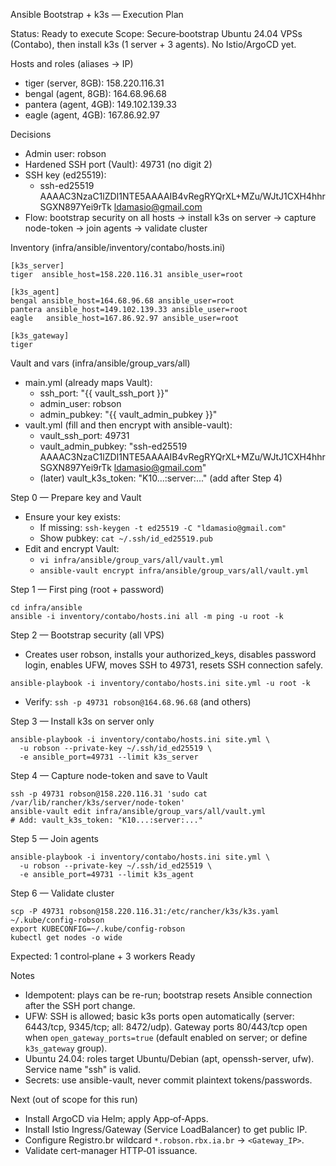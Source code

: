 Ansible Bootstrap + k3s — Execution Plan

Status: Ready to execute
Scope: Secure‑bootstrap Ubuntu 24.04 VPSs (Contabo), then install k3s (1 server + 3 agents). No Istio/ArgoCD yet.

Hosts and roles (aliases → IP)
- tiger (server, 8GB): 158.220.116.31
- bengal (agent, 8GB): 164.68.96.68
- pantera (agent, 4GB): 149.102.139.33
- eagle (agent, 4GB): 167.86.92.97

Decisions
- Admin user: robson
- Hardened SSH port (Vault): 49731 (no digit 2)
- SSH key (ed25519):
  - ssh-ed25519 AAAAC3NzaC1lZDI1NTE5AAAAIB4vRegRYQrXL+MZu/WJtJ1CXH4hhrSGXN897Yei9rTk ldamasio@gmail.com
- Flow: bootstrap security on all hosts → install k3s on server → capture node-token → join agents → validate cluster

Inventory (infra/ansible/inventory/contabo/hosts.ini)
```
[k3s_server]
tiger  ansible_host=158.220.116.31 ansible_user=root

[k3s_agent]
bengal ansible_host=164.68.96.68 ansible_user=root
pantera ansible_host=149.102.139.33 ansible_user=root
eagle   ansible_host=167.86.92.97 ansible_user=root

[k3s_gateway]
tiger
```

Vault and vars (infra/ansible/group_vars/all)
- main.yml (already maps Vault):
  - ssh_port: "{{ vault_ssh_port }}"
  - admin_user: robson
  - admin_pubkey: "{{ vault_admin_pubkey }}"
- vault.yml (fill and then encrypt with ansible-vault):
  - vault_ssh_port: 49731
  - vault_admin_pubkey: "ssh-ed25519 AAAAC3NzaC1lZDI1NTE5AAAAIB4vRegRYQrXL+MZu/WJtJ1CXH4hhrSGXN897Yei9rTk ldamasio@gmail.com"
  - (later) vault_k3s_token: "K10...:server:..." (add after Step 4)

Step 0 — Prepare key and Vault
- Ensure your key exists:
  - If missing: `ssh-keygen -t ed25519 -C "ldamasio@gmail.com"`
  - Show pubkey: `cat ~/.ssh/id_ed25519.pub`
- Edit and encrypt Vault:
  - `vi infra/ansible/group_vars/all/vault.yml`
  - `ansible-vault encrypt infra/ansible/group_vars/all/vault.yml`

Step 1 — First ping (root + password)
```
cd infra/ansible
ansible -i inventory/contabo/hosts.ini all -m ping -u root -k
```

Step 2 — Bootstrap security (all VPS)
- Creates user robson, installs your authorized_keys, disables password login, enables UFW, moves SSH to 49731, resets SSH connection safely.
```
ansible-playbook -i inventory/contabo/hosts.ini site.yml -u root -k
```
- Verify: `ssh -p 49731 robson@164.68.96.68` (and others)

Step 3 — Install k3s on server only
```
ansible-playbook -i inventory/contabo/hosts.ini site.yml \
  -u robson --private-key ~/.ssh/id_ed25519 \
  -e ansible_port=49731 --limit k3s_server
```

Step 4 — Capture node-token and save to Vault
```
ssh -p 49731 robson@158.220.116.31 'sudo cat /var/lib/rancher/k3s/server/node-token'
ansible-vault edit infra/ansible/group_vars/all/vault.yml
# Add: vault_k3s_token: "K10...:server:..."
```

Step 5 — Join agents
```
ansible-playbook -i inventory/contabo/hosts.ini site.yml \
  -u robson --private-key ~/.ssh/id_ed25519 \
  -e ansible_port=49731 --limit k3s_agent
```

Step 6 — Validate cluster
```
scp -P 49731 robson@158.220.116.31:/etc/rancher/k3s/k3s.yaml ~/.kube/config-robson
export KUBECONFIG=~/.kube/config-robson
kubectl get nodes -o wide
```
Expected: 1 control‑plane + 3 workers Ready

Notes
- Idempotent: plays can be re-run; bootstrap resets Ansible connection after the SSH port change.
 - UFW: SSH is allowed; basic k3s ports open automatically (server: 6443/tcp, 9345/tcp; all: 8472/udp). Gateway ports 80/443/tcp open when `open_gateway_ports=true` (default enabled on server; or define `k3s_gateway` group).
 - Ubuntu 24.04: roles target Ubuntu/Debian (apt, openssh-server, ufw). Service name "ssh" is valid.
 - Secrets: use ansible-vault, never commit plaintext tokens/passwords.

Next (out of scope for this run)
- Install ArgoCD via Helm; apply App‑of‑Apps.
- Install Istio Ingress/Gateway (Service LoadBalancer) to get public IP.
- Configure Registro.br wildcard `*.robson.rbx.ia.br` → `<Gateway_IP>`.
- Validate cert-manager HTTP‑01 issuance.

